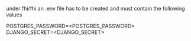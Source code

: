 under fhi/fhi an .env file has to be created and must contain the following values

POSTGRES_PASSWORD=<POSTGRES_PASSWORD><br>
DJANGO_SECRET=<DJANGO_SECRET>
